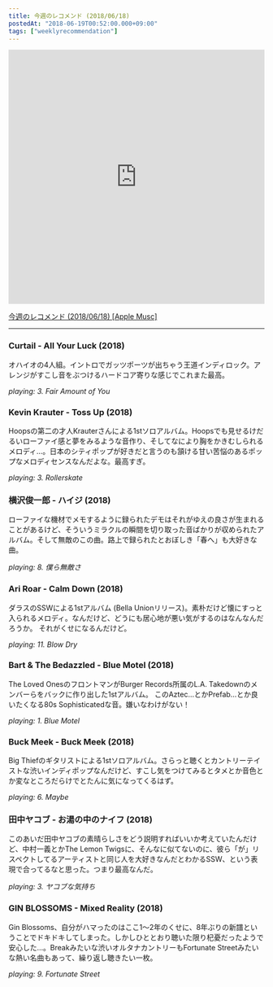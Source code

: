 ```yaml
---
title: 今週のレコメンド (2018/06/18)
postedAt: "2018-06-19T00:52:00.000+09:00"
tags: ["weeklyrecommendation"]
---
```


<iframe src="https://tools.applemusic.com/embed/v1/playlist/pl.u-XkD0LK0I4BNEAj?country=jp" height="500px" width="100%" frameborder="0"></iframe> 

[今週のレコメンド (2018/06/18) \[Apple Musc\]](https://itunes.apple.com/jp/playlist/%E4%BB%8A%E9%80%B1%E3%81%AE%E3%83%AC%E3%82%B3%E3%83%A1%E3%83%B3%E3%83%89-2018-06-18/pl.u-XkD0LK0I4BNEAj)

---

### Curtail - All Your Luck (2018)

オハイオの4人組。イントロでガッツポーツが出ちゃう王道インディロック。アレンジがすこし音をぶつけるハードコア寄りな感じでこれまた最高。

_playing: 3\. Fair Amount of You_

### Kevin Krauter - Toss Up (2018)

Hoopsの第二の才人Krauterさんによる1stソロアルバム。Hoopsでも見せるけだるいローファイ感と夢をみるような音作り、そしてなにより胸をかきむしられるメロディ…。日本のシティポップが好きだと言うのも頷ける甘い苦悩のあるポップなメロディセンスなんだよな。最高すぎ。

_playing: 3\. Rollerskate_

### 横沢俊一郎 - ハイジ (2018)

ローファイな機材でメモするように録られたデモはそれがゆえの良さが生まれることがあるけど、そういうミラクルの瞬間を切り取った音ばかりが収められたアルバム。そして無敵のこの曲。路上で録られたとおぼしき「春へ」も大好きな曲。

_playing: 8\. 僕ら無敵さ_

### Ari Roar - Calm Down (2018)

ダラスのSSWによる1stアルバム (Bella Unionリリース)。素朴だけど懐にすっと入られるメロディ。なんだけど、どうにも居心地が悪い気がするのはなんなんだろうか。 それがくせになるんだけど。

_playing: 11\. Blow Dry_

### Bart & The Bedazzled - Blue Motel (2018)

The Loved OnesのフロントマンがBurger Records所属のL.A. Takedownのメンバーらをバックに作り出した1stアルバム。 このAztec…とかPrefab…とか良いたくなる80s Sophisticatedな音。嫌いなわけがない！

_playing: 1\. Blue Motel_

### Buck Meek - Buck Meek (2018)

Big Thiefのギタリストによる1stソロアルバム。さらっと聴くとカントリーテイストな渋いインディポップなんだけど、すこし気をつけてみるとタメとか音色とか変なところだらけでとたんに気になってくるはず。

_playing: 6\. Maybe_

### 田中ヤコブ - お湯の中のナイフ (2018)

このあいだ田中ヤコブの素晴らしさをどう説明すればいいか考えていたんだけど、中村一義とかThe Lemon Twigsに、そんなに似てないのに、彼ら「が」リスペクトしてるアーティストと同じ人を大好きなんだとわかるSSW、という表現で合ってるなと思った。つまり最高なんだ。

_playing: 3\. ヤコブな気持ち_

### GIN BLOSSOMS - Mixed Reality (2018)

Gin Blossoms、自分がハマったのはここ1〜2年のくせに、8年ぶりの新譜ということでドキドキしてしまった。しかしひととおり聴いた限り杞憂だったようで安心した…。Breakみたいな渋いオルタナカントリーもFortunate Streetみたいな熱い名曲もあって、繰り返し聴きたい一枚。

_playing: 9\. Fortunate Street_